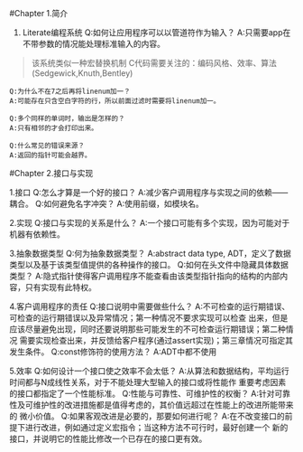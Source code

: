 #Chapter 1.简介

1. Literate编程系统
    Q:如何让应用程序可以以管道符作为输入？
    A:只需要app在不带参数的情况能处理标准输入的内容。

> 该系统类似一种宏替换机制
> C代码需要关注的：编码风格、效率、算法(Sedgewick,Knuth,Bentley)

    Q:为什么不在7之后再将linenum加一？
    A:可能存在只含空白字符的行，所以前面过滤时需要将linenum加一。

    Q:多个同样的单词时，输出是怎样的？
    A:只有相邻的才会打印出来。

    Q:什么常见的错误来源？
    A:返回的指针可能会越界。

#Chapter 2.接口与实现

1.接口
    Q:怎么才算是一个好的接口？
    A:减少客户调用程序与实现之间的依赖——耦合。
    Q:如何避免名字冲突？
    A:使用前缀，如模块名。

2.实现
    Q:接口与实现的关系是什么？
    A:一个接口可能有多个实现，因为可能对于机器有依赖性。

3.抽象数据类型
    Q:何为抽象数据类型？
    A:abstract data type, ADT，定义了数据类型以及基于该类型值提供的各种操作的接口。
    Q:如何在头文件中隐藏具体数据类型？
    A:隐式指针使得客户调用程序不能查看由该类型指针指向的结构的内部内容，只有实现有此特权。

4.客户调用程序的责任
    Q:接口说明中需要做些什么？
    A:不可检查的运行期错误、可检查的运行期错误以及异常情况；第一种情况不要求实现可以检查
    出来，但是应该尽量避免出现，同时还要说明那些可能发生的不可检查运行期错误；第二种情况
    需要实现检查出来，并反馈给客户程序(通过assert实现)；第三章情况可指定其发生条件。
    Q:const修饰符的使用方法？
    A:ADT中都不使用

5.效率
    Q:如何设计一个接口使之效率不会太低？
    A:从算法和数据结构，平均运行时间都与N成线性关系，对于不能处理大型输入的接口或将性能作
    重要考虑因素的接口都指定了一个性能标准。
    Q:性能与可靠性、可维护性的权衡？
    A:针对可靠性及可维护性的改进措施都是值得考虑的，其价值远超过在性能上的改进所能带来的
    微小价值。
    Q:如果客观改进是必要的，那要如何进行呢？
    A:在不改变接口的前提下进行改进，例如通过定义宏指令；当这种方法不可行时，最好创建一个
    新的接口，并说明它的性能比修改一个已存在的接口更有效。
